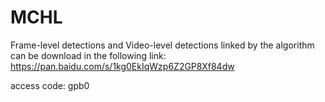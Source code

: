 # MCHL
Frame-level detections and Video-level detections linked by the algorithm can be download in the following link: https://pan.baidu.com/s/1kg0EkIqWzp6Z2GP8Xf84dw

access code: gpb0
